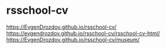 # rsschool-cv
https://EvgenDrozdov.github.io/rsschool-cv/
https://evgendrozdov.github.io/rsschool-cv/rsschool-cv-html/
https://EvgenDrozdov.github.io/rsschool-cv/museum/
